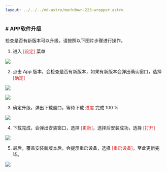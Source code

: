 ```yaml
---
layout: ../../../md-astro/markdown-223-wrapper.astro
---
```


### # APP软件升级

检查是否有新版本可以升级，请按照以下图片步骤进行操作。

1. 进入 <font color="#dc2222">[设定]</font> 菜单

![](https://img.picui.cn/free/2024/06/25/667ac57fdb6f7.png)

2. 点击 App 版本，会检查是否有新版本，如果有新版本会弹出确认窗口，选择 <font color="#dc2222">[确定]</font>

![](https://img.picui.cn/free/2024/06/25/667ac57fa99bb.jpg)

![](https://img.picui.cn/free/2024/06/25/667ac57f79024.jpg)

3. 确定升级，弹出下载窗口，等待下载 <font color="#dc2222">进度</font> 完成 100 %

![](https://img.picui.cn/free/2024/06/25/667ac57f8ba32.png)

4. 下载完成，会弹出安装窗口，选择 <font color="#dc2222">[更新]</font>，选择后安装成功，选择 <font color="#dc2222">[打开]</font>

![](https://img.picui.cn/free/2024/06/25/667ac57f758af.jpg)

5. 最后，覆盖安装新版本后，会提示重启设备，选择 <font color="#dc2222">[重启设备]</font>，至此更新完毕。

![](https://img.picui.cn/free/2024/06/25/667ac5902d19d.jpg)
